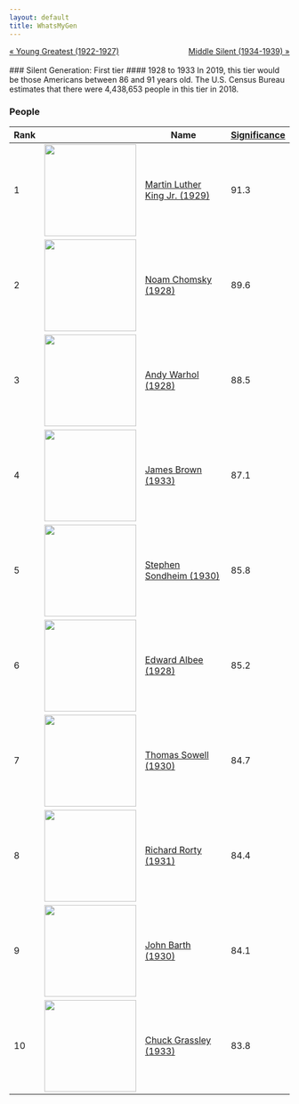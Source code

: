 ```yaml
---
layout: default
title: WhatsMyGen
---
```

<div style="overflow: hidden"><a href="/WhatsMyGen/generations/greatest-young.html" class="previous" style="float: left !important">&laquo; Young Greatest (1922-1927)</a><a href="/WhatsMyGen/generations/silent-middle.html" class="next" style="float: right !important">Middle Silent (1934-1939) &raquo;</a></div>
<br>
### Silent Generation: First tier
#### 1928 to 1933
In 2019, this tier would be those Americans between 86 and 91 years old. The U.S. Census Bureau estimates that there were 4,438,653 people in this tier in 2018. 

### People

Rank |     | Name                               | <a href="/WhatsMyGen/FAQ.html#Significance">Significance</a> 
---- | --- | ---------------------------------- | -------- 
1    | <img src="https://upload.wikimedia.org/wikipedia/commons/0/05/Martin_Luther_King%2C_Jr..jpg" width="165" /> | [Martin Luther King Jr. (1929)](https://en.wikipedia.org/wiki/Martin_Luther_King_Jr.) | 91.3
2    | <img src="https://upload.wikimedia.org/wikipedia/commons/a/a9/Noam_Chomsky_portrait_2017.jpg" width="165" /> | [Noam Chomsky (1928)](https://en.wikipedia.org/wiki/Noam_Chomsky) | 89.6
3    | <img src="https://upload.wikimedia.org/wikipedia/commons/4/42/Andy_Warhol_1975.jpg" width="165" /> | [Andy Warhol (1928)](https://en.wikipedia.org/wiki/Andy_Warhol) | 88.5
4    | <img src="https://upload.wikimedia.org/wikipedia/commons/9/99/James_Brown_Live_Hamburg_1973_1702730029.jpg" width="165" /> | [James Brown (1933)](https://en.wikipedia.org/wiki/James_Brown) | 87.1
5    | <img src="https://upload.wikimedia.org/wikipedia/commons/4/42/Stephen_Sondheim_-_smoking.JPG" width="165" /> | [Stephen Sondheim (1930)](https://en.wikipedia.org/wiki/Stephen_Sondheim) | 85.8
6    | <img src="https://upload.wikimedia.org/wikipedia/commons/7/7e/EdwardAlbee.jpg" width="165" /> | [Edward Albee (1928)](https://en.wikipedia.org/wiki/Edward_Albee) | 85.2
7    | <img src="https://upload.wikimedia.org/wikipedia/commons/4/44/Thomas_Sowell_cropped.jpg" width="165" /> | [Thomas Sowell (1930)](https://en.wikipedia.org/wiki/Thomas_Sowell) | 84.7
8    | <img src="https://upload.wikimedia.org/wikipedia/en/1/1c/Rorty.jpg" width="165" /> | [Richard Rorty (1931)](https://en.wikipedia.org/wiki/Richard_Rorty) | 84.4
9    | <img src="https://upload.wikimedia.org/wikipedia/commons/6/61/Author_John_Barth_%2846716317801%29.jpg" width="165" /> | [John Barth (1930)](https://en.wikipedia.org/wiki/John_Barth) | 84.1
10   | <img src="https://upload.wikimedia.org/wikipedia/commons/c/cc/Chuck_Grassley_official_photo_2017.jpg" width="165" /> | [Chuck Grassley (1933)](https://en.wikipedia.org/wiki/Chuck_Grassley) | 83.8
